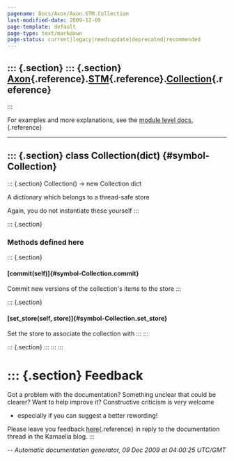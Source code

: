 ```yaml
---
pagename: Docs/Axon/Axon.STM.Collection
last-modified-date: 2009-12-09
page-template: default
page-type: text/markdown
page-status: current|legacy|needsupdate|deprecated|recommended
---
```

::: {.section}
::: {.section}
[Axon](/Docs/Axon/Axon.html){.reference}.[STM](/Docs/Axon/Axon.STM.html){.reference}.[Collection](/Docs/Axon/Axon.STM.Collection.html){.reference}
--------------------------------------------------------------------------------------------------------------------------------------------------
:::

For examples and more explanations, see the [module level
docs.](/Docs/Axon/Axon.STM.html){.reference}

------------------------------------------------------------------------

::: {.section}
class Collection(dict) {#symbol-Collection}
----------------------

::: {.section}
Collection() -\> new Collection dict

A dictionary which belongs to a thread-safe store

Again, you do not instantiate these yourself
:::

::: {.section}
### Methods defined here

::: {.section}
#### [commit(self)]{#symbol-Collection.commit}

Commit new versions of the collection\'s items to the store
:::

::: {.section}
#### [set\_store(self, store)]{#symbol-Collection.set_store}

Set the store to associate the collection with
:::
:::

::: {.section}
:::
:::
:::

::: {.section}
Feedback
========

Got a problem with the documentation? Something unclear that could be
clearer? Want to help improve it? Constructive criticism is very welcome
- especially if you can suggest a better rewording!

Please leave you feedback
[here](../../../cgi-bin/blog/blog.cgi?rm=viewpost&nodeid=1142023701){.reference}
in reply to the documentation thread in the Kamaelia blog.
:::

*\-- Automatic documentation generator, 09 Dec 2009 at 04:00:25 UTC/GMT*
